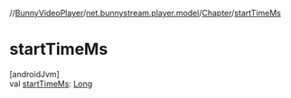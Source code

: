 //[BunnyVideoPlayer](../../../index.md)/[net.bunnystream.player.model](../index.md)/[Chapter](index.md)/[startTimeMs](start-time-ms.md)

# startTimeMs

[androidJvm]\
val [startTimeMs](start-time-ms.md): [Long](https://kotlinlang.org/api/latest/jvm/stdlib/kotlin-stdlib/kotlin/-long/index.html)
